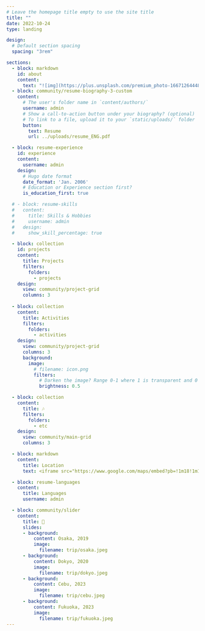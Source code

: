 ```yaml
---
# Leave the homepage title empty to use the site title
title: ""
date: 2022-10-24
type: landing

design:
  # Default section spacing
  spacing: "3rem"

sections:
  - block: markdown
    id: about
    content:
      text: "![img](https://plus.unsplash.com/premium_photo-1667126444822-94fb21279436?q=80&w=2940&auto=format&fit=crop&ixlib=rb-4.0.3&ixid=M3wxMjA3fDB8MHxwaG90by1wYWdlfHx8fGVufDB8fHx8fA%3D%3D)"
  - block: community/resume-biography-3-custom
    content:
      # The user's folder name in `content/authors/`
      username: admin
      # Show a call-to-action button under your biography? (optional)
      # To link to a file, upload it to your `static/uploads/` folder
      button:
        text: Resume
        url: ../uploads/resume_ENG.pdf

  - block: resume-experience
    id: experience
    content:
      username: admin
    design:
      # Hugo date format
      date_format: 'Jan. 2006'
      # Education or Experience section first?
      is_education_first: true

  # - block: resume-skills
  #   content:
  #     title: Skills & Hobbies
  #     username: admin
  #   design:
  #     show_skill_percentage: true

  - block: collection
    id: projects
    content:
      title: Projects
      filters:
        folders:
          - projects
    design:
      view: community/project-grid
      columns: 3 
      
  - block: collection
    content:
      title: Activities
      filters:
        folders:
          - activities
    design:
      view: community/project-grid
      columns: 3
      background:
        image:
          # filename: icon.png
          filters:
            # Darken the image? Range 0-1 where 1 is transparent and 0 is opaque.
            brightness: 0.5

  - block: collection
    content:
      title: 🎶
      filters:
        folders:
          - etc
    design:
      view: community/main-grid
      columns: 3

  - block: markdown
    content:
      title: Location
      text: <iframe src="https://www.google.com/maps/embed?pb=!1m18!1m12!1m3!1d3234.3010662434363!2d128.56395901107965!3d35.84162057242138!2m3!1f0!2f0!3f0!3m2!1i1024!2i768!4f13.1!3m3!1m2!1s0x3565e49dd28209e7%3A0x83734ac8a26bd9f1!2z64yA7ZWc66-86rWtIOuMgOq1rOq0keyXreyLnCDrgqjqtawg64yA66qF67O16rCc66GcIDE0NC0y!5e0!3m2!1sko!2sus!4v1727252752562!5m2!1sko!2sus" width="600" height="450" style="border:0;" allowfullscreen="" loading="lazy" referrerpolicy="no-referrer-when-downgrade"></iframe>

  - block: resume-languages
    content:
      title: Languages
      username: admin

  - block: community/slider
    content:
      title: 🧳
      slides:
      - background: 
          content: Osaka, 2019
          image:
            filename: trip/osaka.jpeg
      - background: 
          content: Dokyo, 2020
          image:
            filename: trip/dokyo.jpeg
      - background: 
          content: Cebu, 2023
          image:
            filename: trip/cebu.jpeg
      - background: 
          content: Fukuoka, 2023
          image:
            filename: trip/fukuoka.jpeg
---
```

